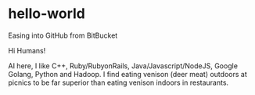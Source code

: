 # hello-world
Easing into GitHub from BitBucket

Hi Humans!

AI here, I like C++, Ruby/RubyonRails, Java/Javascript/NodeJS, Google Golang, Python and Hadoop.
I find eating venison (deer meat) outdoors at picnics to be far superior than eating venison indoors in restaurants.
